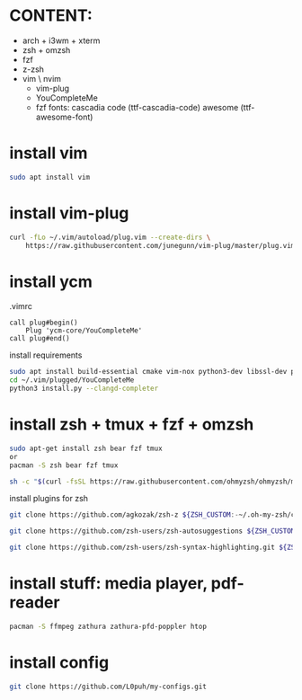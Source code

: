 # CONTENT: 
- arch + i3wm + xterm
- zsh + omzsh 
- fzf
- z-zsh
- vim \ nvim 
    - vim-plug
    - YouCompleteMe 
    - fzf 
fonts:
cascadia code (ttf-cascadia-code)
awesome (ttf-awesome-font)

# install vim
```sh
sudo apt install vim
```
# install vim-plug
```sh
curl -fLo ~/.vim/autoload/plug.vim --create-dirs \
    https://raw.githubusercontent.com/junegunn/vim-plug/master/plug.vim
```
# install ycm 
.vimrc
```
call plug#begin()
    Plug 'ycm-core/YouCompleteMe'
call plug#end()
```
install requirements
```sh
sudo apt install build-essential cmake vim-nox python3-dev libssl-dev pip
cd ~/.vim/plugged/YouCompleteMe
python3 install.py --clangd-completer
```
# install zsh + tmux + fzf + omzsh
```sh
sudo apt-get install zsh bear fzf tmux
or
pacman -S zsh bear fzf tmux
```
```sh
sh -c "$(curl -fsSL https://raw.githubusercontent.com/ohmyzsh/ohmyzsh/master/tools/install.sh)"
```
install plugins for zsh
```sh
git clone https://github.com/agkozak/zsh-z ${ZSH_CUSTOM:-~/.oh-my-zsh/custom}/plugins/zsh-z

git clone https://github.com/zsh-users/zsh-autosuggestions ${ZSH_CUSTOM:-~/.oh-my-zsh/custom}/plugins/zsh-autosuggestions

git clone https://github.com/zsh-users/zsh-syntax-highlighting.git ${ZSH_CUSTOM:-~/.oh-my-zsh/custom}/plugins/zsh-syntax-highlighting
```
# install stuff: media player, pdf-reader 
```sh
pacman -S ffmpeg zathura zathura-pfd-poppler htop 
```
# install config
```sh
git clone https://github.com/L0puh/my-configs.git
```
